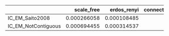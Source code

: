 |                     |   scale_free |   erdos_renyi |   connected_cave_man |    barabasi |
|:--------------------|-------------:|--------------:|---------------------:|------------:|
| IC_EM_Saito2008     |  0.000266058 |   0.000108485 |          0.000242304 | 0.000216802 |
| IC_EM_NotContiguous |  0.000694455 |   0.000314537 |          0.00499112  | 0.00694934  |